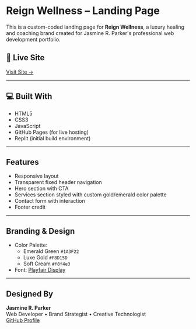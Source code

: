 # Reign Wellness – Landing Page

This is a custom-coded landing page for **Reign Wellness**, a luxury healing and coaching brand created for Jasmine R. Parker's professional web development portfolio.

## 🌟 Live Site  
[Visit Site →](https://shewebdeveloper.github.io/reignwellness/)

---

## 💻 Built With
- HTML5  
- CSS3  
- JavaScript  
- GitHub Pages (for live hosting)  
- Replit (initial build environment)  

---

## Features
- Responsive layout
- Transparent fixed header navigation
- Hero section with CTA
- Services section styled with custom gold/emerald color palette
- Contact form with interaction
- Footer credit

---

## Branding & Design
- Color Palette:  
  - Emerald Green `#1A3F22`  
  - Luxe Gold `#F8D15D`  
  - Soft Cream `#f8f4e3`  
- Font: [Playfair Display](https://fonts.google.com/specimen/Playfair+Display)

---

## Designed By
**Jasmine R. Parker**  
Web Developer • Brand Strategist • Creative Technologist  
[GitHub Profile](https://github.com/shewebdeveloper)
